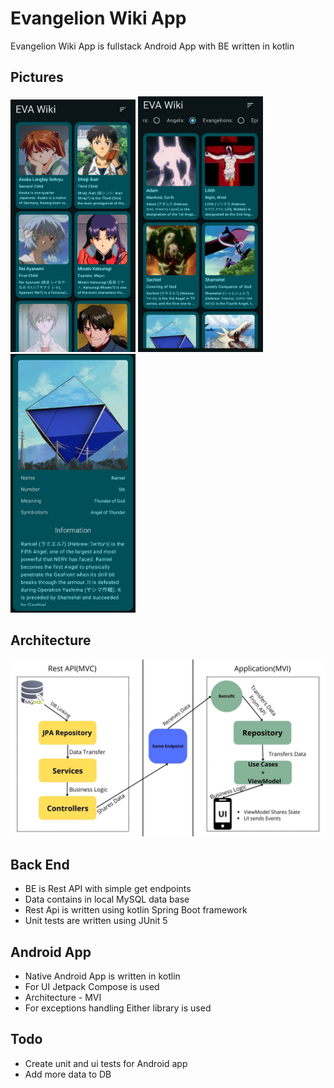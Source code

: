 # Evangelion Wiki App

Evangelion Wiki App is fullstack Android App with BE written in kotlin

## Pictures

<p>
  <img src="ReadmeRes/AppPic1.jpg" width="200" alt="App Picture 1">
  <img src="ReadmeRes/AppPic2.jpg" width="200" alt="App Picture 2">
  <img src="ReadmeRes/AppPic3.jpg" width="200" alt="App Picture 3">
</p>

## Architecture

![Architecture](ReadmeRes/Architecture.jpg)

## Back End

- BE is Rest API with simple get endpoints
- Data contains in local MySQL data base
- Rest Api is written using kotlin Spring Boot framework
- Unit tests are written using JUnit 5

## Android App

- Native Android App is written in kotlin
- For UI Jetpack Compose is used
- Architecture - MVI
- For exceptions handling Either library is used

## Todo

- Create unit and ui tests for Android app
- Add more data to DB